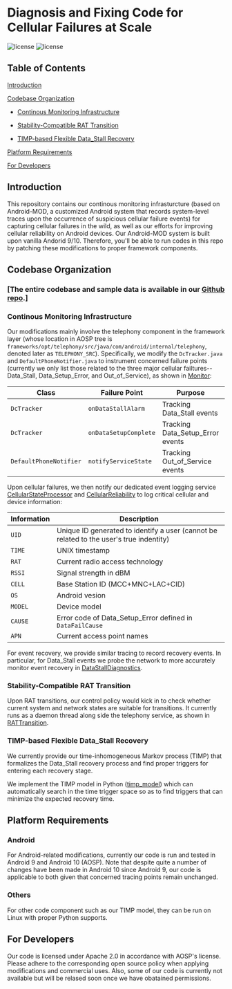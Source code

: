# Diagnosis and Fixing Code for Cellular Failures at Scale

![license](https://img.shields.io/badge/Platform-Android-green "Android")
![license](https://img.shields.io/badge/Licence-Apache%202.0-blue.svg "Apache")

## Table of Contents
[Introduction](#introduction)

[Codebase Organization](#codebase-organization)
 - [Continous Monitoring Infrastructure](#continous-monitoring-infrastructure)

 - [Stability-Compatible RAT Transition](#stability-compatible-rat-transition)

 - [TIMP-based Flexible Data_Stall Recovery](#timp-based-flexible-data_stall-recovery)

[Platform Requirements](#platform-requirements)

[For Developers](#for-developers)

## Introduction
This repository contains our continous monitoring infrasturcture (based on Android-MOD, a customized Android system that records system-level traces upon the occurrence of suspicious cellular failure events) for capturing cellular failures in the wild, as well as our efforts for improving cellular reliability on Android devices. Our Android-MOD system is built upon vanilla Andorid 9/10. Therefore, you'll be able to run codes in this repo by patching these modifications to proper framework components.

## Codebase Organization

### [The entire codebase and sample data is available in our [Github repo](https://github.com/CellularReliability/CellularReliability.github.io).]

### Continous Monitoring Infrastructure
Our modifications mainly involve the telephony component in the framework layer (whose location in AOSP tree is `frameworks/opt/telephony/src/java/com/android/internal/telephony`, denoted later as `TELEPHONY_SRC`).
Specifically, we modify the `DcTracker.java` and `DefaultPhoneNotifier.java` to instrument concerned failure points (currently we only list those related to the three major cellular failtures--Data_Stall, Data_Setup_Error, and Out_of_Service), as shown in [Monitor](https://github.com/CellularReliability/CellularReliability.github.io/tree/main/monitor):

| Class | Failure Point | Purpose| Location in AOSP |
| ---- | ---- | ---- | ---- |
|   `DcTracker`   |   `onDataStallAlarm`   |   Tracking  Data_Stall events  | `TELEPHONY_SRC/dataconnection/DcTracker.java` |
|   `DcTracker`   |   `onDataSetupComplete`   |   Tracking  Data_Setup_Error events  | `TELEPHONY_SRC/dataconnection/DcTracker.java` |
|   `DefaultPhoneNotifier`   |   `notifyServiceState`   |   Tracking  Out_of_Service events  | `TELEPHONY_SRC/DefaultPhoneNotifier.java` |

Upon cellular failures, we then notify our dedicated event logging service [CellularStateProcessor](https://github.com/CellularReliability/CellularReliability.github.io/blob/main/monitor/CellularStateProcessor.java) and [CellularReliability](https://github.com/CellularReliability/CellularReliability.github.io/blob/main/monitor/CellularReliability.java) to log critical cellular and device information:

| Information | Description |
| ---- | ---- |
| `UID` | Unique ID generated to identify a user (cannot be related to the user's true indentity) |
| `TIME` | UNIX timestamp |
| `RAT` | Current radio access technology |
| `RSSI` | Signal strength in dBM |
| `CELL`| Base Station ID (MCC+MNC+LAC+CID) |
| `OS` | Android vesion |
| `MODEL` | Device model |
| `CAUSE` | Error code of Data_Setup_Error defined in `DataFailCause` |
| `APN`   | Current access point names |

For event recovery, we provide similar tracing to record recovery events. In particular, for Data_Stall events we probe the network to more accurately monitor event recovery in [DataStallDiagnostics](https://github.com/CellularReliability/CellularReliability.github.io/blob/main/monitor/DataStallDiagnostics.java).

### Stability-Compatible RAT Transition
Upon RAT transitions, our control policy would kick in to check whether current system and network states are suitable for transitions. It currently runs as a daemon thread along side the telephony service, as shown in [RATTransition](https://github.com/CellularReliability/CellularReliability.github.io/blob/main/rat_trans/RATTransition.java).

### TIMP-based Flexible Data_Stall Recovery
We currently provide our time-inhomogeneous Markov process (TIMP) that formalizes the Data_Stall recovery process and find proper triggers for entering each recovery stage. 

We implement the TIMP model in Python ([timp_model](https://github.com/CellularReliability/CellularReliability.github.io/blob/main/timp/timp_model.py)) which can automatically search in the time trigger space so as to find triggers that can minimize the expected recovery time.

## Platform Requirements
### Android
For Android-related modifications, currently our code is run and tested in Android 9 and Android 10 (AOSP).
Note that despite quite a number of changes have been made in Android 10 since Android 9, our code is applicable to both given that concerned tracing points remain unchanged.

### Others
For other code component such as our TIMP model, they can be run on Linux with proper Python supports.

## For Developers
Our code is licensed under Apache 2.0 in accordance with AOSP's license. Please adhere to the corresponding open source policy when applying modifications and commercial uses.
Also, some of our code is currently not available but will be relased soon once we have obatained permissions.
